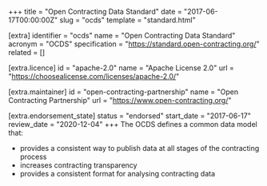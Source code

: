 +++
title = "Open Contracting Data Standard"
date = "2017-06-17T00:00:00Z"
slug = "ocds"
template = "standard.html"

[extra]
identifier = "ocds"
name = "Open Contracting Data Standard"
acronym = "OCDS"
specification = "https://standard.open-contracting.org/"
related = []

[extra.licence]
id = "apache-2.0"
name = "Apache License 2.0"
url = "https://choosealicense.com/licenses/apache-2.0/"

[extra.maintainer]
id = "open-contracting-partnership"
name = "Open Contracting Partnership"
url = "https://www.open-contracting.org/"

[extra.endorsement_state]
status = "endorsed"
start_date = "2017-06-17"
review_date = "2020-12-04"
+++
The OCDS defines a common data model that:

- provides a consistent way to publish data at all stages of the contracting process
- increases contracting transparency
- provides a consistent format for analysing contracting data
